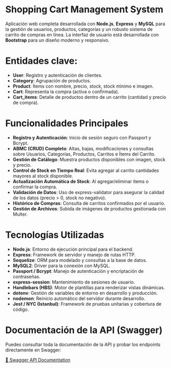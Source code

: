 # Shopping Cart Management System

Aplicación web completa desarrollada con **Node.js**, **Express** y **MySQL** para la gestión de usuarios, productos, categorías y un robusto sistema de carrito de compras en línea. La interfaz de usuario está desarrollada con **Bootstrap** para un diseño moderno y responsivo.

# Entidades clave:

- **User**: Registro y autenticación de clientes.  
- **Category**: Agrupación de productos.  
- **Product**: Ítems con nombre, precio, stock, stock mínimo e imagen.  
- **Cart**: Representa la compra (activa o confirmada).  
- **Cart_items**: Detalle de productos dentro de un carrito (cantidad y precio de compra).  

# Funcionalidades Principales

- **Registro y Autenticación**: Inicio de sesión seguro con Passport y Bcrypt.  
- **ABMC (CRUD) Completo**: Altas, bajas, modificaciones y consultas sobre Usuarios, Categorías, Productos, Carritos e Ítems del Carrito.  
- **Gestión de Catálogo**: Muestra productos disponibles con imagen, stock y precio.  
- **Control de Stock en Tiempo Real**: Evita agregar al carrito cantidades mayores al stock disponible.  
- **Actualización Automática de Stock**: Al agregar/eliminar ítems o confirmar la compra.  
- **Validación de Datos**: Uso de express-validator para asegurar la calidad de los datos (precio > 0, stock no negativo).  
- **Histórico de Compras**: Consulta de carritos confirmados por el usuario.  
- **Gestión de Archivos**: Subida de imágenes de productos gestionada con Multer.  

# Tecnologías Utilizadas

- **Node.js**: Entorno de ejecución principal para el backend.  
- **Express**: Framework de servidor y manejo de rutas HTTP.  
- **Sequelize**: ORM para modelado y consultas a la base de datos.  
- **MySQL2**: Driver para la conexión con MySQL.  
- **Passport / Bcrypt**: Manejo de autenticación y encriptación de contraseñas.  
- **express-session**: Mantenimiento de sesiones de usuario.  
- **Handlebars (HBS)**: Motor de plantillas para renderizar vistas dinámicas.  
- **dotenv**: Gestión de variables de entorno en desarrollo y producción.  
- **nodemon**: Reinicio automático del servidor durante desarrollo.  
- **Jest / NYC (Istanbul)**: Framework de pruebas unitarias y cobertura de código.  

# Documentación de la API (Swagger)

Puedes consultar toda la documentación de la API y probar los endpoints directamente en Swagger:  

[📄 Swagger API Documentation](http://localhost:5000/api-docs)

